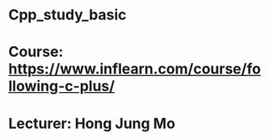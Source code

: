 # Cpp_study_basic
# Course: https://www.inflearn.com/course/following-c-plus/
# Lecturer: Hong Jung Mo
